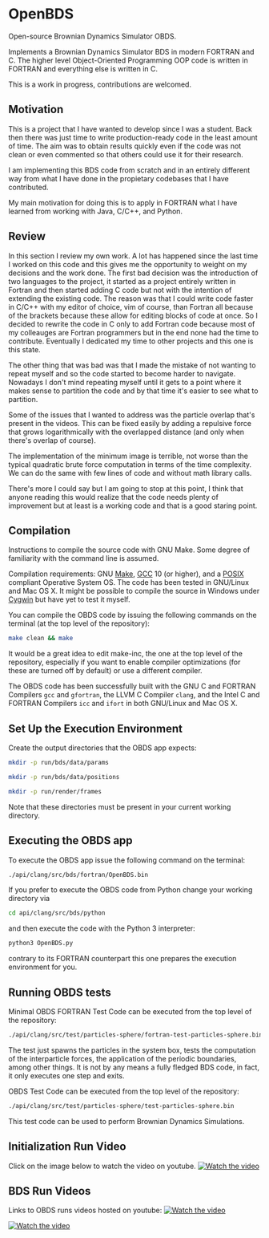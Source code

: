 # OpenBDS
Open-source Brownian Dynamics Simulator OBDS.

Implements a Brownian Dynamics Simulator BDS in modern FORTRAN and C.
The higher level Object-Oriented Programming OOP code is written in FORTRAN and everything
else is written in C.

This is a work in progress, contributions are welcomed.

## Motivation

This is a project that I have wanted to develop since I was a student. Back then there
was just time to write production-ready code in the least amount of time. The aim was to
obtain results quickly even if the code was not clean or even commented so that others
could use it for their research.

I am implementing this BDS code from scratch and in an entirely different way from what I
have done in the propietary codebases that I have contributed.

My main motivation for doing this is to apply in FORTRAN what I have learned from working
with Java, C/C++, and Python.

## Review

In this section I review my own work. A lot has happened since the last time I worked
on this code and this gives me the opportunity to weight on my decisions and the work
done. The first bad decision was the introduction of two languages to the project, it
started as a project entirely written in Fortran and then started adding C code but not
with the intention of extending the existing code. The reason was that I could write
code faster in C/C++ with my editor of choice, vim of course, than Fortran all because
of the brackets because these allow for editing blocks of code at once. So I decided to
rewrite the code in C only to add Fortran code because most of my colleauges are Fortran
programmers but in the end none had the time to contribute. Eventually I dedicated my
time to other projects and this one is this state.

The other thing that was bad was that I made the mistake of not wanting to repeat myself
and so the code started to become harder to navigate. Nowadays I don't mind repeating
myself until it gets to a point where it makes sense to partition the code and by that
time it's easier to see what to partition.

Some of the issues that I wanted to address was the particle overlap that's present in
the videos. This can be fixed easily by adding a repulsive force that grows
logarithmically with the overlapped distance (and only when there's overlap of course).

The implementation of the minimum image is terrible, not worse than the typical
quadratic brute force computation in terms of the time complexity.
We can do the same with few lines of code and without math library calls.

There's more I could say but I am going to stop at this point, I think that anyone
reading this would realize that the code needs plenty of improvement but at least is a
working code and that is a good staring point.

## Compilation

Instructions to compile the source code with GNU Make. Some degree of familiarity with the
command line is assumed.

Compilation requirements: GNU [Make](https://www.gnu.org/software/make/),
[GCC](https://gcc.gnu.org/) 10 (or higher), and a
[POSIX](https://www.opengroup.org/austin/papers/backgrounder.html) compliant Operative
System OS. The code has been tested in GNU/Linux and Mac OS X. It might be possible to
compile the source in Windows under [Cygwin](https://www.cygwin.com/) but have yet to
test it myself.

You can compile the OBDS code by issuing the following commands on the terminal (at the
top level of the repository):

```sh
make clean && make
```

It would be a great idea to edit make-inc, the one at the top level of the repository,
especially if you want to enable compiler optimizations (for these are turned off by
default) or use a different compiler.

The OBDS code has been successfully built with the GNU C and FORTRAN Compilers `gcc` and
`gfortran`, the LLVM C Compiler `clang`, and the Intel C and FORTRAN Compilers `icc` and
`ifort` in both GNU/Linux and Mac OS X.

## Set Up the Execution Environment

Create the output directories that the OBDS app expects:

```sh
mkdir -p run/bds/data/params
```

```sh
mkdir -p run/bds/data/positions
```

```sh
mkdir -p run/render/frames
```

Note that these directories must be present in your current working directory.

## Executing the OBDS app

To execute the OBDS app issue the following command on the terminal:

```sh
./api/clang/src/bds/fortran/OpenBDS.bin
```

If you prefer to execute the OBDS code from Python change your working directory via

```sh
cd api/clang/src/bds/python
```

and then execute the code with the Python 3 interpreter:

```sh
python3 OpenBDS.py
```

contrary to its FORTRAN counterpart this one prepares the execution environment for you.

## Running OBDS tests

Minimal OBDS FORTRAN Test Code can be executed from the top level of the repository:

```sh
./api/clang/src/test/particles-sphere/fortran-test-particles-sphere.bin
```

The test just spawns the particles in the system box, tests the computation of the
interparticle forces, the application of the periodic boundaries, among other things.
It is not by any means a fully fledged BDS code, in fact, it only executes one step
and exits.

OBDS Test Code can be executed from the top level of the repository:

```sh
./api/clang/src/test/particles-sphere/test-particles-sphere.bin
```

This test code can be used to perform Brownian Dynamics Simulations.

## Initialization Run Video

Click on the image below to watch the video on youtube.
[![Watch the video](https://img.youtube.com/vi/ykZwhjFEyho/hqdefault.jpg)](https://www.youtube.com/watch?v=ykZwhjFEyho)

## BDS Run Videos

Links to OBDS runs videos hosted on youtube:
[![Watch the video](https://img.youtube.com/vi/WmljeRStXR0/hqdefault.jpg)](https://www.youtube.com/watch?v=WmljeRStXR0)

[![Watch the video](https://img.youtube.com/vi/BdQRtJYWLe4/hqdefault.jpg)](https://www.youtube.com/watch?v=BdQRtJYWLe4)
